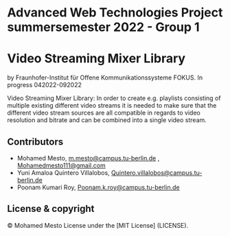 # Advanced Web Technologies Project summersemester 2022 - Group 1
# Video Streaming Mixer Library
by Fraunhofer-Institut für Offene Kommunikationssysteme FOKUS.
In progress 042022-092022


Video Streaming Mixer Library: In order to create e.g. playlists consisting of multiple existing different video streams it is needed to make sure that the different video stream sources are all compatible in regards to video resolution and bitrate and can be combined into a single video stream.


## Contributors
- Mohamed Mesto, m.mesto@campus.tu-berlin.de  , Mohamedmesto111@gmail.com
- Yuni Amaloa Quintero Villalobos, Quintero.villalobos@campus.tu-berlin.de
- Poonam Kumari Roy, Poonam.k.roy@campus.tu-berlin.de

## License & copyright
© Mohamed Mesto
License under the [MIT License] (LICENSE).


